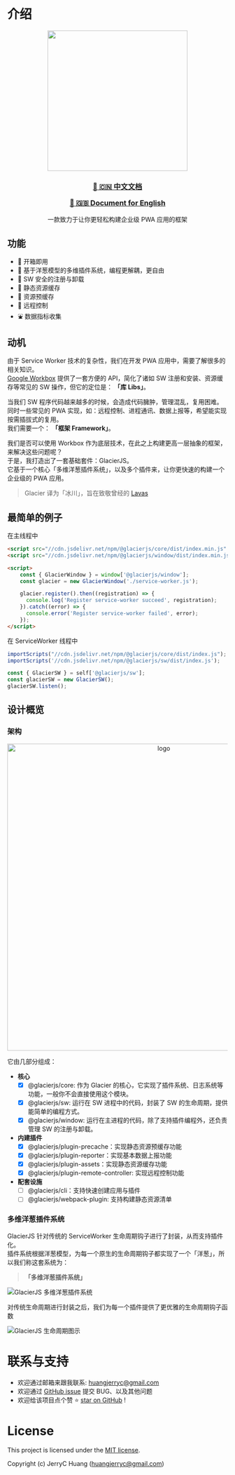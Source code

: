 # 介绍


<p align="center">
  <a href="https://jerryc8080.github.io/GlacierJS/">
      <img width="320" src="https://bluesun-1252625244.cos.ap-guangzhou.myqcloud.com/jerryc/20220227085816.png?imageView2/2/w/320">
  </a>
</p>

<h3 align="center">
  <p><a href="https://jerryc8080.github.io/GlacierJS/#/contents/zh-cn/">📖 🇨🇳 中文文档</a></p>
  <p><a href="https://jerryc8080.github.io/GlacierJS/">📖 🇬🇧 Document for English</a></p>
</h3>

<p align="center">
  一款致力于让你更轻松构建企业级 PWA 应用的框架
</p>


## 功能

- 🧳 开箱即用
- 🗽 基于洋葱模型的多维插件系统，编程更解耦，更自由
- 🚀 SW 安全的注册与卸载
- 🎡 静态资源缓存
- 🎢 资源预缓存
- 🎠 远程控制
- ⛲️ 数据指标收集

## 动机

由于 Service Worker 技术的复杂性，我们在开发 PWA 应用中，需要了解很多的相关知识。     
[Google Workbox](https://developers.google.com/web/tools/workbox) 提供了一套方便的 API，简化了诸如 SW 注册和安装、资源缓存等常见的 SW 操作，但它的定位是： **「库 Libs」**。

当我们 SW 程序代码越来越多的时候，会造成代码臃肿，管理混乱，复用困难。    
同时一些常见的 PWA 实现，如：远程控制、进程通讯、数据上报等，希望能实现按需插拔式的复用。    
我们需要一个： **「框架 Framework」**。    

我们是否可以使用 Workbox 作为底层技术，在此之上构建更高一层抽象的框架，来解决这些问题呢？    
于是，我打造出了一套基础套件：GlacierJS。    
它基于一个核心「多维洋葱插件系统」，以及多个插件来，让你更快速的构建一个企业级的 PWA 应用。

> Glacier 译为「冰川」，旨在致敬曾经的 [Lavas](https://github.com/lavas-project/lavas)

## 最简单的例子

在主线程中
```html
<script src="//cdn.jsdelivr.net/npm/@glacierjs/core/dist/index.min.js" ></script>
<script src="//cdn.jsdelivr.net/npm/@glacierjs/window/dist/index.min.js"></script>

<script>
    const { GlacierWindow } = window['@glacierjs/window'];
    const glacier = new GlacierWindow('./service-worker.js');

    glacier.register().then((registration) => {
      console.log('Register service-worker succeed', registration);
    }).catch((error) => {
      console.error('Register service-worker failed', error);
    });
</script>
```

在 ServiceWorker 线程中
```javascript
importScripts("//cdn.jsdelivr.net/npm/@glacierjs/core/dist/index.js");
importScripts('//cdn.jsdelivr.net/npm/@glacierjs/sw/dist/index.js');

const { GlacierSW } = self['@glacierjs/sw'];
const glacierSW = new GlacierSW();
glacierSW.listen();
```

## 设计概览

### 架构
<p align="center">
    <img alt="logo" width="700" src="https://bluesun-1252625244.cos.ap-guangzhou.myqcloud.com/jerryc/20220227172033.png">
</p>

它由几部分组成：

* **核心**
    - [x] @glacierjs/core: 作为 Glacier 的核心，它实现了插件系统、日志系统等功能，一般你不会直接使用这个模块。
    - [x] @glacierjs/sw: 运行在 SW 进程中的代码，封装了 SW 的生命周期，提供能简单的编程方式。
    - [x] @glacierjs/window: 运行在主进程的代码，除了支持插件编程外，还负责管理 SW 的注册与卸载。

* **内建插件**
    - [x] @glacierjs/plugin-precache：实现静态资源预缓存功能
    - [x] @glacierjs/plugin-reporter：实现基本数据上报功能
    - [x] @glacierjs/plugin-assets：实现静态资源缓存功能
    - [x] @glacierjs/plugin-remote-controller: 实现远程控制功能

* **配套设施**
    - [ ] @glacierjs/cli：支持快速创建应用与插件
    - [ ] @glacierjs/webpack-plugin: 支持构建静态资源清单

### 多维洋葱插件系统

GlacierJS 针对传统的 ServiceWorker 生命周期钩子进行了封装，从而支持插件化。    
插件系统根据洋葱模型，为每一个原生的生命周期钩子都实现了一个「洋葱」，所以我们称这套系统为：    
> **「多维洋葱插件系统」**

![GlacierJS 多维洋葱插件系统](https://cdn.jsdelivr.net/gh/jerryc8080/glacierjs@master/docs/assets/plugin-system.drawio.png)

对传统生命周期进行封装之后，我们为每一个插件提供了更优雅的生命周期钩子函数

![GlacierJS 生命周期图示](https://cdn.jsdelivr.net/gh/jerryc8080/glacierjs@master/docs/assets/lifecycle.drawio.png)


# 联系与支持


* 欢迎通过邮箱来跟我联系: huangjerryc@gmail.com
* 欢迎通过 [GitHub issue](https://github.com/JerryC8080/glacierjs/issues) 提交 BUG、以及其他问题
* 欢迎给该项目点个赞 ⭐️ [star on GitHub](https://github.com/beautywe/beautywe) !

# License

This project is licensed under the [MIT license](https://cdn.jsdelivr.net/gh/JerryC8080/glacierjs/LICENSE).

Copyright (c) JerryC Huang (huangjerryc@gmail.com)
